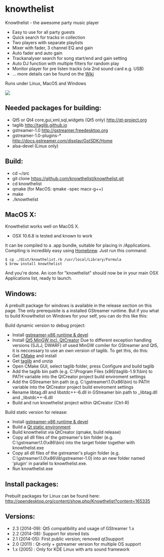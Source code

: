 knowthelist
===========

Knowthelist - the awesome party music player

- Easy to use for all party guests
- Quick search for tracks in collection
- Two players with separate playlists
- Mixer with fader, 3 channel EQ and gain
- Auto fader and auto gain
- Trackanalyser search for song start/end and gain setting
- Auto DJ function with multiple filters  for random play 
- Monitor player for pre listen tracks (via 2nd sound card e.g. USB)
- ... more details can be found on the [Wiki](https://github.com/knowthelist/knowthelist/wiki)

Runs under Linux, MacOS and Windows

![](https://github.com/knowthelist/knowthelist/blob/gh-pages/images/knowthelist_2.2_mac_s.png)

Needed packages for building:
------------------
- Qt5 or Qt4	core,gui,xml,sql,widgets (Qt5 only) http://qt-project.org
- taglib		http://taglib.github.io 
- gstreamer-1.0	http://gstreamer.freedesktop.org 
- gstreamer-1.0-plugins-* http://docs.gstreamer.com/display/GstSDK/Home 
- alsa-devel		(Linux only)

Build:
----------
- cd ~/src
- git clone https://github.com/knowthelist/knowthelist.git
- cd knowthelist
- qmake (for MacOS: qmake -spec macx-g++)
- make
- ./knowthelist

MacOS X:
----------
Knowthelist works well on MacOS X.

* OSX 10.6.8 is tested and known to work

It can be compiled to a .app bundle, suitable for placing in /Applications.
Compiling is incredibly easy using [Homebrew](http://brew.sh).  Just run this command:
    
    $ cp ./dist/knowthelist.rb /usr/local/Library/Formula
    $ brew install knowthelist

And you're done. 
An icon for "knowthelist" should now be in your main OSX Applications list, ready to launch.

Windows:
----------
A prebuilt package for windows is available in the release section on this page. The only prerequisite is a installed GStreamer runtime. But if you what to build Knowthelist on Windows for your self, you can do this like this:

Build dynamic version to debug project:
- Install [gstreamer-x86 runtime & devel](http://gstreamer.freedesktop.org/data/pkg/windows)
- Install [Qt5 MinGW incl. QtCreator](http://qt-project.org/downloads)
Due to different exception handling versions (SJLJ, DWARF) of used MinGW comiler for GStreamer and Qt5, it is neccessary to use an own version of taglib. To get this, do this:  
- Get [CMake](http://www.cmake.org/cmake/resources/software.html) and install
- Get [taglib](http://taglib.github.io) and unzip
- Open CMake GUI, select taglib folder, press Configure and build taglib
- Add the taglib bin path (e.g. C:\Program Files (x86)\taglib-1.9.1\bin) to PATH variable into the QtCreator project build enviroment settings
- Add the GStreamer bin path (e.g. C:\gstreamer\1.0\x86\bin) to PATH variable into the QtCreator project build enviroment settings 
- Rename libtag.dll and libstdc++-6.dll in GStreamer bin path to _libtag.dll and _libstdc++-6.dll
- Build and run knowthelist project within QtCreator (Ctrl-R)

Build static version for release:
- Install [gstreamer-x86 runtime & devel](http://gstreamer.freedesktop.org/data/pkg/windows)
- Build a [Qt static environment](http://qt-project.org/wiki/How-to-build-a-static-Qt-for-Windows-MinGW) 
- Build knowthelist via QtCreator (qmake, build release)
- Copy all dll files of the gstreamer's bin folder (e.g. C:\gstreamer\1.0\x86\bin) into the target folder together with knowthelist.exe
- Copy all dll files of the gstreamer's plugin  folder (e.g. C:\gstreamer\1.0\x86\lib\gstreamer-1.0) into an new folder named 'plugin' in parallel to knowthelist.exe.
- Run knowthelist.exe

Install packages:
-----------------
Prebuilt packages for Linux can be found here: http://opendesktop.org/content/show.php/Knowthelist?content=165335

Versions:
----------
- 2.3 (2014-09):	Qt5 compatibility and usage of GStreamer 1.x
- 2.2 (2014-08):	Support for stored lists
- 2.1 (2014-05):	First public version; removed qt3support
- 2.0 (2011)   :	Qt-only + gstreamer version for multiple OS support
- 1.x (2005)   :    Only for KDE Linux with arts sound framework
